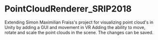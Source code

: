 # PointCloudRenderer_SRIP2018
Extending Simon Maximilian Fraiss's project for visualizing point cloud's in Unity by adding a GUI and movement in VR
Adding the ability to move, rotate and scale the point clouds in the scene. The changes can be saved.
